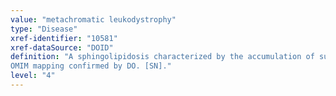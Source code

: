 ```yaml
---
value: "metachromatic leukodystrophy"
type: "Disease"
xref-identifier: "10581"
xref-dataSource: "DOID"
definition: "A sphingolipidosis characterized by the accumulation of sulfatides in cells, especially the myelin producing cells of the nervous system.|Xref MGI.
OMIM mapping confirmed by DO. [SN]."
level: "4"
---
```


